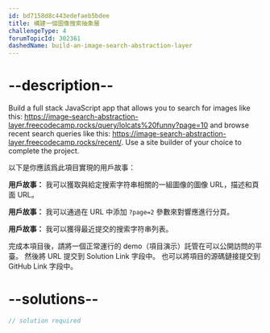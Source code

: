 ```yaml
---
id: bd7158d8c443edefaeb5bdee
title: 構建一個圖像搜索抽象層
challengeType: 4
forumTopicId: 302361
dashedName: build-an-image-search-abstraction-layer
---
```


# --description--

Build a full stack JavaScript app that allows you to search for images like this: <a href="https://image-search-abstraction-layer.freecodecamp.rocks/query/lolcats%20funny?page=10" target="_blank" rel="noopener noreferrer nofollow">https://image-search-abstraction-layer.freecodecamp.rocks/query/lolcats%20funny?page=10</a> and browse recent search queries like this: <a href="https://image-search-abstraction-layer.freecodecamp.rocks/recent/" target="_blank" rel="noopener noreferrer nofollow">https://image-search-abstraction-layer.freecodecamp.rocks/recent/</a>. Use a site builder of your choice to complete the project.

以下是你應該爲此項目實現的用戶故事：

**用戶故事：** 我可以獲取與給定搜索字符串相關的一組圖像的圖像 URL，描述和頁面 URL。

**用戶故事：** 我可以通過在 URL 中添加 `?page=2` 參數來對響應進行分頁。

**用戶故事：** 我可以獲得最近提交的搜索字符串列表。

完成本項目後，請將一個正常運行的 demo（項目演示）託管在可以公開訪問的平臺。 然後將 URL 提交到 Solution Link 字段中。 也可以將項目的源碼鏈接提交到 GitHub Link 字段中。

# --solutions--

```js
// solution required
```
